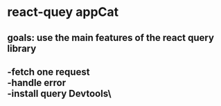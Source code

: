 # react-quey appCat

## goals: use the main features of the react query library

-fetch one request\
-handle error\
-install query Devtools\
-
